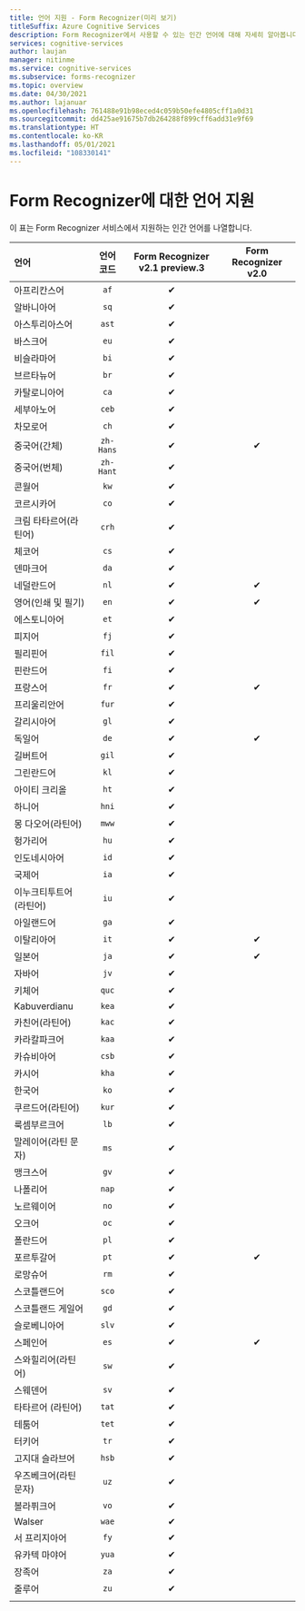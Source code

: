 ```yaml
---
title: 언어 지원 - Form Recognizer(미리 보기)
titleSuffix: Azure Cognitive Services
description: Form Recognizer에서 사용할 수 있는 인간 언어에 대해 자세히 알아봅니다.
services: cognitive-services
author: laujan
manager: nitinme
ms.service: cognitive-services
ms.subservice: forms-recognizer
ms.topic: overview
ms.date: 04/30/2021
ms.author: lajanuar
ms.openlocfilehash: 761488e91b98eced4c059b50efe4805cff1a0d31
ms.sourcegitcommit: dd425ae91675b7db264288f899cff6add31e9f69
ms.translationtype: HT
ms.contentlocale: ko-KR
ms.lasthandoff: 05/01/2021
ms.locfileid: "108330141"
---
```

# <a name="language-support-for-form-recognizer"></a>Form Recognizer에 대한 언어 지원

이 표는 Form Recognizer 서비스에서 지원하는 인간 언어를 나열합니다.

|언어| 언어 코드 | Form Recognizer v2.1 preview.3 |Form Recognizer v2.0 | 
|:-----|:----:|:-----:|:---:|
|아프리칸스어|`af`| ✔ | |
|알바니아어 |`sq`| ✔ | |
|아스투리아스어 |`ast`| ✔ | |
|바스크어  |`eu`|  ✔ | |
|비슬라마어   |`bi`|  ✔ | |
|브르타뉴어    |`br`|  ✔ | |
|카탈로니아어    |`ca`|  ✔ | |
|세부아노어    |`ceb`|  ✔ | |
|차모로어  |`ch`|  ✔ | |
|중국어(간체) | `zh-Hans`|✔ | ✔ |
|중국어(번체) | `zh-Hant`|  ✔ | |
|콘월어     |`kw`|  ✔ | |
|코르시카어      |`co`|  ✔ | |
|크림 타타르어(라틴어)  |`crh`| ✔ | |
|체코어 | `cs` |  ✔ | |
|덴마크어 | `da` |  ✔ | |
|네덜란드어 | `nl` |✔ | ✔ |
|영어(인쇄 및 필기) | `en` |✔ | ✔ |
|에스토니아어  |`et`|  ✔ | |
|피지어 |`fj`|  ✔ | |
|필리핀어  |`fil`|  ✔ | |
|핀란드어 | `fi` |  ✔ | |
|프랑스어 | `fr` |✔ | ✔ |
|프리울리안어  | `fur` |  ✔ | |
|갈리시아어   | `gl` |  ✔ | |
|독일어 | `de` |✔ | ✔ |
|길버트어    | `gil` | ✔ | |
|그린란드어   | `kl` |  ✔ | |
|아이티 크리올  | `ht` | ✔ | |
|하니어  | `hni` |  ✔ | |
|몽 다오어(라틴어) | `mww` |  ✔ | |
|헝가리어 | `hu` |  ✔ | |
|인도네시아어   | `id` |  ✔ | |
|국제어  | `ia` |  ✔ | |
|이누크티투트어 (라틴어)  | `iu`  | ✔ | |
|아일랜드어    | `ga` |  ✔ | |
|이탈리아어 | `it` |✔ | ✔ |
|일본어 | `ja` |✔ | ✔ |
|자바어 | `jv` | ✔ | |
|키체어  | `quc` |  ✔ | |
|Kabuverdianu | `kea` |  ✔ | |
|카친어(라틴어) | `kac` | ✔ | |
|카라칼파크어 | `kaa` |  ✔ | |
|카슈비아어 | `csb` |  ✔ | |
|카시어  | `kha` |  ✔ | |
|한국어 | `ko` |  ✔ | |
|쿠르드어(라틴어) | `kur` | ✔ | |
|룩셈부르크어  | `lb` |  ✔ | |
|말레이어(라틴 문자)  | `ms` |  ✔ | |
|맹크스어  | `gv` |  ✔ | |
|나폴리어   | `nap` |  ✔ | |
|노르웨이어 | `no` |  ✔ | |
|오크어 | `oc` |  ✔ | |
|폴란드어 | `pl` |  ✔ | |
|포르투갈어 | `pt` |✔ | ✔ |
|로망슈어  | `rm` |  ✔ | |
|스코틀랜드어  | `sco` | ✔ | |
|스코틀랜드 게일어  | `gd` |  ✔ | |
|슬로베니아어  | `slv` |  ✔ | |
|스페인어 | `es` |✔ | ✔ |
|스와힐리어(라틴어)  | `sw` | ✔ | |
|스웨덴어 | `sv` | ✔ ||
|타타르어 (라틴어)  | `tat` |  ✔ | |
|테툼어    | `tet` |  ✔ | |
|터키어 | `tr` |  ✔ | |
|고지대 슬라브어  | `hsb` |  ✔ | |
|우즈베크어(라틴 문자)     | `uz` |  ✔ | |
|볼라퓌크어   | `vo` |  ✔ | |
|Walser    | `wae` |  ✔ | |
|서 프리지아어 | `fy` | ✔ | |
|유카텍 마야어 | `yua` | ✔ | |
|장족어 | `za` |  ✔ | |
|줄루어  | `zu` |  ✔ | |
||||
